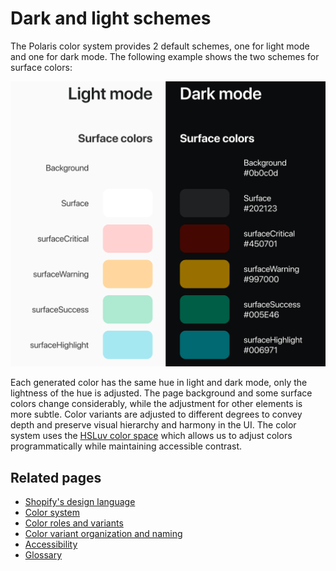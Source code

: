 # Dark and light schemes

The Polaris color system provides 2 default schemes, one for light mode and one for dark mode. The following example shows the two schemes for surface colors:

<img alt="Surface colors in dark and light mode" src="/design-language-documentation/assets/schemes.png" style="max-height: 600px;">

Each generated color has the same hue in light and dark mode, only the lightness of the hue is adjusted. The page background and some surface colors change considerably, while the adjustment for other elements is more subtle. Color variants are adjusted to different degrees to convey depth and preserve visual hierarchy and harmony in the UI. The color system uses the [HSLuv color space](https://www.hsluv.org/) which allows us to adjust colors programmatically while maintaining accessible contrast.

## Related pages

- [Shopify's design language](/design-language-documentation/index.md)
- [Color system](/design-language-documentation/color-system/index.md)
- [Color roles and variants](/design-language-documentation/color-system/color-roles-and-variants.md)
- [Color variant organization and naming](/design-language-documentation/color-system/organization-and-naming.md)
- [Accessibility](/design-language-documentation/color-system/accessibility.md)
- [Glossary](/design-language-documentation/color-system/glossary.md)

